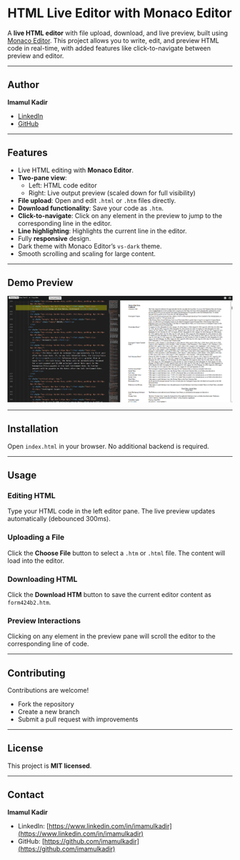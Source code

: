 # HTML Live Editor with Monaco Editor

A **live HTML editor** with file upload, download, and live preview, built using [Monaco Editor](https://microsoft.github.io/monaco-editor/). This project allows you to write, edit, and preview HTML code in real-time, with added features like click-to-navigate between preview and editor.

---

## Author

**Imamul Kadir**

- [LinkedIn](https://www.linkedin.com/in/imamulkadir)
- [GitHub](https://github.com/imamulkadir)

---

## Features

- Live HTML editing with **Monaco Editor**.
- **Two-pane view**:
  - Left: HTML code editor
  - Right: Live output preview (scaled down for full visibility)
- **File upload**: Open and edit `.html` or `.htm` files directly.
- **Download functionality**: Save your code as `.htm`.
- **Click-to-navigate**: Click on any element in the preview to jump to the corresponding line in the editor.
- **Line highlighting**: Highlights the current line in the editor.
- Fully **responsive** design.
- Dark theme with Monaco Editor’s `vs-dark` theme.
- Smooth scrolling and scaling for large content.

---

## Demo Preview

![Editor Screenshot](editor.png)

---

## Installation

Open `index.html` in your browser. No additional backend is required.

---

## Usage

### Editing HTML

Type your HTML code in the left editor pane. The live preview updates automatically (debounced 300ms).

### Uploading a File

Click the **Choose File** button to select a `.htm` or `.html` file. The content will load into the editor.

### Downloading HTML

Click the **Download HTM** button to save the current editor content as `form424b2.htm`.

### Preview Interactions

Clicking on any element in the preview pane will scroll the editor to the corresponding line of code.

---

## Contributing

Contributions are welcome!

- Fork the repository
- Create a new branch
- Submit a pull request with improvements

---

## License

This project is **MIT licensed**.

---

## Contact

**Imamul Kadir**

- LinkedIn: [https://www.linkedin.com/in/imamulkadir](https://www.linkedin.com/in/imamulkadir)
- GitHub: [https://github.com/imamulkadir](https://github.com/imamulkadir)
